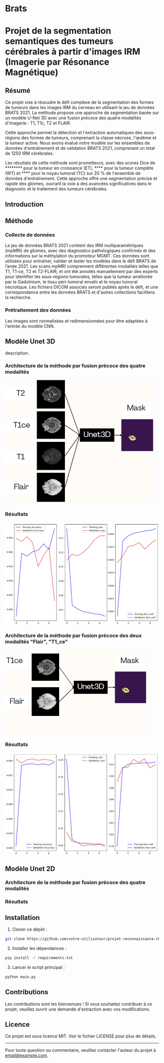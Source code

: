 # Brats
# Projet de la segmentation semantiques des tumeurs cérébrales à partir d'images IRM (Imagerie par Résonance Magnétique)

## Résumé

Ce projet vise à résoudre le défi complexe de la segmentation des formes de tumeurs dans les images IRM du cerveau en utilisant le jeu de données BRATS 2021. La méthode propose une approche de segmentation basée sur un modèle U-Net 3D avec une fusion précoce des quatre modalités d'imagerie : T1, T1c, T2 et FLAIR.

Cette approche permet la détection et l'extraction automatiques des sous-régions des formes de tumeurs, comprenant la classe nécrose, l'œdème et la tumeur active. Nous avons évalué notre modèle sur les ensembles de données d'entraînement et de validation BRATS 2021, comprenant un total de 1250 IRM cérébrales.

Les résultats de cette méthode sont prometteurs, avec des scores Dice de ******** pour la tumeur en croissance (ET), **** pour la tumeur complète (WT) et **** pour le noyau tumoral (TC) sur 20 % de l'ensemble de données d'entraînement. Cette approche offre une segmentation précise et rapide des gliomes, ouvrant la voie à des avancées significatives dans le diagnostic et le traitement des tumeurs cérébrales.

## Introduction



## Méthode

### Collecte de données
Le jeu de données BRATS 2021 contient des IRM multiparamétriques (mpMRI) de gliomes, avec des diagnostics pathologiques confirmés et des informations sur la méthylation du promoteur MGMT. Ces données sont utilisées pour entraîner, valider et tester les modèles dans le défi BRATS de l’anée 2021. Les scans mpMRI comprennent différentes modalités telles que T1, T1-ce, T2 et T2-FLAIR, et ont été annotés manuellement par des experts pour identifier les sous-régions tumorales, telles que la tumeur améliorée par le Gadolinium, le tissu péri-tumoral envahi et le noyau tumoral nécrotique. Les fichiers DICOM associés seront publiés après le défi, et une correspondance entre les données BRATS et d'autres collections facilitera la recherche.


### Prétraitement des données
Les images sont normalisées et redimensionnées pour être adaptées à l'entrée du modèle CNN.

## Modèle Unet 3D
description.
### Architecture de la méthode par fusion précoce des quatre modalités

![Architecture](images/architecture.png)
### Résultats 

![Train](images/curve_train_8epoch_model1_dice_acc.png) 
### Architecture de la méthode par fusion précoce des deux modalités "Flair", "T1_ce"

![Architecture_](images/architecture_t1ce_flair.png) 

### Résultats 

![Architecture_](images/curve_train_8epoch_model1_dice_acc_2modalities.png) 
## Modèle Unet 2D

### Architecture de la méthode par fusion précoce des quatre modalités

### Résultats 
## Installation

1. Cloner ce dépôt :

```bash
git clone https://github.com/votre-utilisateur/projet-reconnaissance-chiffres-manuscrits.git
```

2. Installer les dépendances :

```bash
pip install -r requirements.txt
```

3. Lancer le script principal :

```bash
python main.py
```

## Contributions

Les contributions sont les bienvenues ! Si vous souhaitez contribuer à ce projet, veuillez ouvrir une demande d'extraction avec vos modifications.

## Licence

Ce projet est sous licence MIT. Voir le fichier LICENSE pour plus de détails.

---

Pour toute question ou commentaire, veuillez contacter l'auteur du projet à [email@example.com](mailto:email@example.com).
